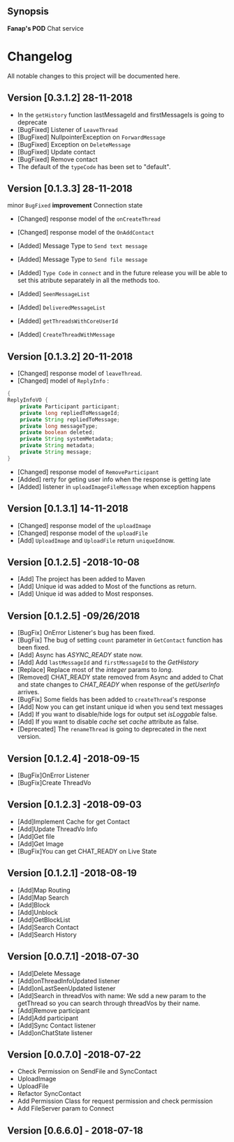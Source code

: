 ## Synopsis

**Fanap's POD** Chat service

# Changelog
All notable changes to this project will be documented here.
##  Version [0.3.1.2] 28-11-2018
- In the `getHistory` function  lastMessageId and firstMessageIs is going to deprecate 
- [BugFixed]  Listener of `LeaveThread`
- [BugFixed]  NullpointerException on `ForwardMessage`
- [BugFixed]  Exception on `DeleteMessage`
- [BugFixed]  Update contact 
- [BugFixed]  Remove contact 
- The default of the `typeCode` has been set to "default".

##  Version [0.1.3.3] 28-11-2018
minor `BugFixed`
**improvement**  Connection state
-   [Changed] response model of the `onCreateThread`
-   [Changed] response model of the `OnAddContact`
-   [Added] Message Type to `Send text message`
-   [Added] Message Type to `Send file message`
-   [Added] `Type Code` in `connect`  and in the future release you will be able to set this atribute separately in all the methods too. 

-   [Added] `SeenMessageList`
-   [Added] `DeliveredMessageList`
-   [Added] `getThreadsWithCoreUserId`
-   [Added] `CreateThreadWithMessage` 



##  Version [0.1.3.2] 20-11-2018
-   [Changed] response model of `leaveThread`.
-   [Changed]  model of `ReplyInfo` :

```java
{
ReplyInfoVO {
    private Participant participant;
    private long repliedToMessageId;
    private String repliedToMessage;
    private long messageType;
    private boolean deleted;
    private String systemMetadata;
    private String metadata;
    private String message;
}

```
-   [Changed] response model of `RemoveParticipant`
-   [Added] rerty for geting user info when the response is getting late
-   [Added] listener in `uploadImageFileMessage` when exception happens

##  Version [0.1.3.1] 14-11-2018
-   [Changed]  response model of the `uploadImage`
-   [Changed] response model of the `uploadFile`
-   [Add] `UploadImage` and `UploadFile` return `uniqueId`now.

##  Version [0.1.2.5] -2018-10-08
-   [Add] The project has been added to Maven
-   [Add] Unique id was added to Most of the functions as return. 
-   [Add] Unique id was added to Most responses.

##  Version [0.1.2.5] -09/26/2018
-   [BugFix] OnError Listener's bug has been fixed.
-   [BugFix] The bug of setting `count` parameter in `GetContact` function has been fixed.
-   [Add] Async has *ASYNC_READY* state now.
-   [Add] Add `lastMessageId` and `firstMessageId` to the *GetHistory*
-   [Replace] Replace most of the *integer* params to *long*.
-   [Removed] CHAT_READY state removed from Async and added to Chat and state changes 
     to *CHAT_READY* when response of the *getUserInfo* arrives.
-   [BugFix]  Some fields has been added to `createThread`'s response
-   [Add]  Now you can get instant unique id when you send text messages
-   [Add]  If you want to disable/hide logs for output set *isLoggable* false.
-   [Add]  If you want to disable *cache* set *cache* attribute as false.
-   [Deprecated] The `renameThread` is going to deprecated in the next version.

## Version [0.1.2.4] -2018-09-15
-   [BugFix]OnError Listener
-   [BugFix]Create ThreadVo 

## Version [0.1.2.3] -2018-09-03
-   [Add]Implement Cache for get Contact
-   [Add]Update ThreadVo Info
-   [Add]Get file
-   [Add]Get Image
-   [BugFix]You can get CHAT_READY on Live State

## Version [0.1.2.1] -2018-08-19
-   [Add]Map Routing
-   [Add]Map Search
-   [Add]Block
-   [Add]Unblock
-   [Add]GetBlockList
-   [Add]Search Contact
-   [Add]Search History

## Version [0.0.7.1] -2018-07-30

-   [Add]Delete Message
-   [Add]onThreadInfoUpdated listener
-   [Add]onLastSeenUpdated listener
-   [Add]Search in threadVos with name:
    We sdd a new param to the getThread so you can search through threadVos by their name. 
-   [Add]Remove participant
-   [Add]Add participant
-   [Add]Sync Contact listener
-   [Add]onChatState listener

## Version [0.0.7.0] -2018-07-22

-   Check Permission on SendFile and SyncContact 
-   UploadImage 
-   UploadFile 
-   Refactor SyncContact
-   Add Permission Class for request permission and check permission
-   Add FileServer param to Connect 

## Version [0.6.6.0] - 2018-07-18
